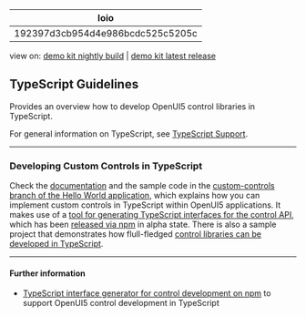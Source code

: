 <!-- loio192397d3cb954d4e986bcdc525c5205c -->

| loio |
| -----|
| 192397d3cb954d4e986bcdc525c5205c |

<div id="loio">

view on: [demo kit nightly build](https://sdk.openui5.org/nightly/#/topic/192397d3cb954d4e986bcdc525c5205c) | [demo kit latest release](https://sdk.openui5.org/topic/192397d3cb954d4e986bcdc525c5205c)</div>

## TypeScript Guidelines

Provides an overview how to develop OpenUI5 control libraries in TypeScript.

For general information on TypeScript, see [TypeScript Support](TypeScript_Support_a7ee961.md).

***

<a name="loio192397d3cb954d4e986bcdc525c5205c__section_mdl_gyq_3xb"/>

### Developing Custom Controls in TypeScript

Check the [documentation](https://github.com/SAP-samples/ui5-typescript-helloworld/blob/custom-controls/README.md) and the sample code in the [custom-controls branch of the Hello World application](https://github.com/SAP-samples/ui5-typescript-helloworld/tree/custom-controls), which explains how you can implement custom controls in TypeScript within OpenUI5 applications. It makes use of a [tool for generating TypeScript interfaces for the control API](https://github.com/SAP/ui5-typescript/tree/main/packages/ts-interface-generator), which has been [released via npm](https://www.npmjs.com/package/@ui5/ts-interface-generator) in alpha state. There is also a sample project that demonstrates how flull-fledged [control libraries can be developed in TypeScript](https://github.com/SAP-samples/ui5-typescript-control-library).

***

#### Further information

-   [TypeScript interface generator for control development on npm](https://www.npmjs.com/package/@ui5/ts-interface-generator) to support OpenUI5 control development in TypeScript

